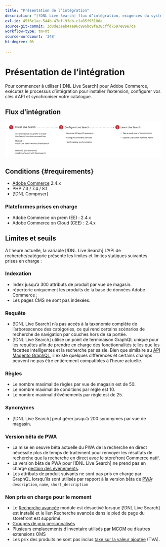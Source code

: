 ```yaml
---
title: "Présentation de l’intégration"
description: "[!DNL Live Search] flux d’intégration, exigences du système, limites et limites"
exl-id: 45f6c1ae-544b-47ef-9feb-c1a05f93108a
source-git-commit: 3d0de3eeb4aa96c996bc9fa38cffd7597e89e7ca
workflow-type: tm+mt
source-wordcount: '348'
ht-degree: 0%

---
```


# Présentation de l’intégration

Pour commencer à utiliser [!DNL Live Search] pour Adobe Commerce, exécutez le processus d’intégration pour installer l’extension, configurer vos clés d’API et synchroniser votre catalogue.

## Flux d’intégration

![[!DNL Live Search] diagramme d’intégration](assets/onboarding-flow.svg)

## Conditions {#requirements}

* [Adobe Commerce](https://magento.com/products/magento-commerce) 2.4.x
* PHP 7.3 / 7.4 / 8.1
* [!DNL Composer]

### Plateformes prises en charge

* Adobe Commerce on prem (EE) : 2.4.x
* Adobe Commerce on Cloud (CEE) : 2.4.x

## Limites et seuils

À l’heure actuelle, la variable [!DNL Live Search] L’API de recherche/catégorie présente les limites et limites statiques suivantes prises en charge :

### Indexation

* Index jusqu’à 300 attributs de produit par vue de magasin.
* répertorie uniquement les produits de la base de données Adobe Commerce ;
* Les pages CMS ne sont pas indexées.

### Requête

* [!DNL Live Search] n’a pas accès à la taxonomie complète de l’arborescence des catégories, ce qui rend certains scénarios de recherche de navigation par couches hors de sa portée.
* [!DNL Live Search] utilise un point de terminaison GraphQL unique pour les requêtes afin de prendre en charge des fonctionnalités telles que les facettes intelligentes et la recherche par saisie. Bien que similaire au [API Magento GraphQL](https://developer.adobe.com/commerce/webapi/graphql/), il existe quelques différences et certains champs peuvent ne pas être entièrement compatibles à l’heure actuelle.

### Règles

* Le nombre maximal de règles par vue de magasin est de 50.
* Le nombre maximal de conditions par règle est 10.
* Le nombre maximal d’événements par règle est de 25.

### Synonymes

* [!DNL Live Search] peut gérer jusqu’à 200 synonymes par vue de magasin.

### Version bêta de PWA

* La mise en oeuvre bêta actuelle du PWA de la recherche en direct nécessite plus de temps de traitement pour renvoyer les résultats de recherche que la recherche en direct avec le storefront Commerce natif.
* La version bêta de PWA pour [!DNL Live Search] ne prend pas en charge [gestion des événements](https://developer.adobe.com/commerce/services/shared-services/storefront-events/sdk/).
* Les attributs de produit suivants ne sont pas pris en charge par GraphQL lorsqu’ils sont utilisés par rapport à la version bêta de [PWA](https://developer.adobe.com/commerce/pwa-studio/): `description`, `name`, `short_description`

### Non pris en charge pour le moment

* Le [Recherche avancée](https://experienceleague.adobe.com/docs/commerce-admin/catalog/catalog/search/search.html#advanced-search) module est désactivé lorsque [!DNL Live Search] est installé et le lien Recherche avancée dans le pied de page du storefront est supprimé.
* [Groupes de prix personnalisés](https://experienceleague.adobe.com/docs/commerce-admin/catalog/products/pricing/product-price-group.html)
* Plusieurs emplacements d’inventaire utilisés par [MCOM](https://experienceleague.adobe.com/docs/commerce-admin/systems/integrations/mcom.html) ou d’autres extensions OMS
* Les prix des produits ne sont pas inclus [taxe sur la valeur ajoutée](https://experienceleague.adobe.com/docs/commerce-admin/stores-sales/site-store/taxes/vat.html) (TVA).
